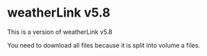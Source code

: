 # weatherLink v5.8

This is a version of weatherLink v5.8 

You need to download all files because it is split into volume a files.
